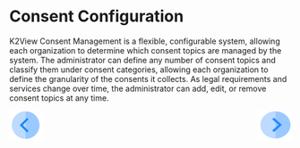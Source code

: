 # Consent Configuration

K2View Consent Management is a flexible, configurable system, allowing each organization to determine which consent topics are managed by the system. 
The administrator can define any number of consent topics and classify them under consent categories, allowing each organization to define the granularity of the consents it collects. 
As legal requirements and services change over time, the administrator can add, edit, or remove consent topics at any time. 

[![Previous](/articles/DPM/images/Previous.png)](/articles/DPM/08_Consent_Management/01_Consent_Management_Overview.md)[<img align="right" width="60" height="54" src="/articles/DPM/images/Next.png">](/articles/DPM/08_Consent_Management/03_View_Consent_List.md)
